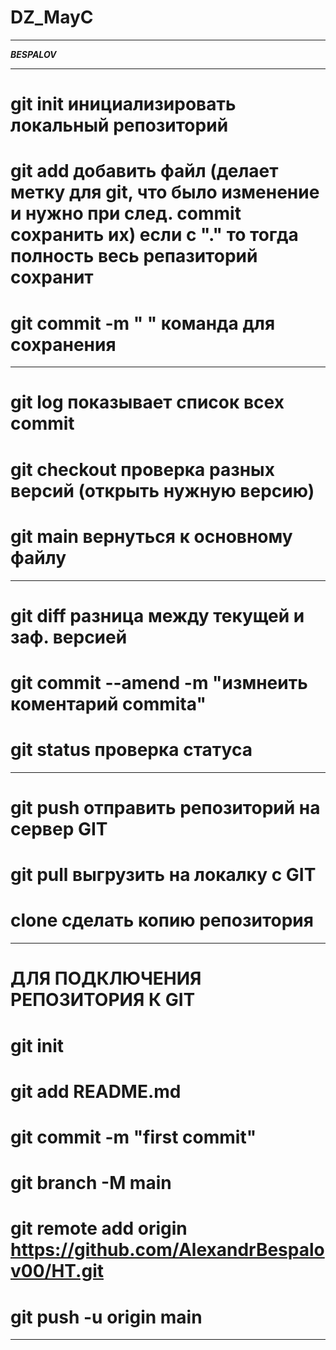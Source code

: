 # DZ_MayC

**************************************************************************************************

***BESPALOV***

**************************************************************************************************

# git init инициализировать локальный репозиторий

# git add добавить файл (делает метку для git, что было изменение и нужно при след. commit сохранить их) если с "." то тогда полность весь репазиторий сохранит 

# git commit -m " " команда для сохранения

**************************************************************************************************

# git log показывает список всех commit

# git checkout проверка разных версий (открыть нужную версию)

# git main вернуться к основному файлу

**************************************************************************************************

# git diff разница между текущей и заф. версией

# git commit --amend -m "измнеить коментарий commita"

# git status проверка статуса

**************************************************************************************************

# git push отправить репозиторий на сервер GIT

# git pull выгрузить на локалку с GIT

# clone сделать копию репозитория

**************************************************************************************************

# ДЛЯ ПОДКЛЮЧЕНИЯ РЕПОЗИТОРИЯ К GIT

# git init
# git add README.md
# git commit -m "first commit"
# git branch -M main
# git remote add origin https://github.com/AlexandrBespalov00/HT.git
# git push -u origin main

**************************************************************************************************